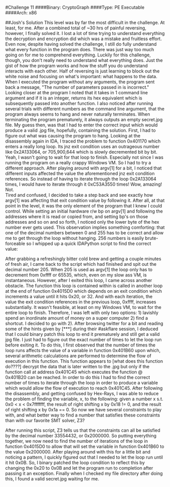 #Challenge 11
####Binary: CryptoGraph
####Type: PE Executable
####Arch: x86

##Josh's Solution
This level was by far the most difficult in the challenge. At least, for me. After a combined total of ~30 hrs of painful reversing, however, I finally solved it. I lost a lot of time trying to understand everything the decryption and encryption did which was a mistake and fruitless effort. Even now, despite having solved the challenge, I still do fully understand what every function in the program does. There was just way too much going on for me to comprehend everything. Luckily for this challenge, though, you don't really need to understand what everything does. Just the gist of how the program works and how the stuff you do understand interacts with each other. Half of reversing is just learning to block out the white noise and focusing on what's important: what happens to the data. 
When I executed the program without any arguments, the program sent back a message, "The number of parameters passed in is incorrect." Looking closer at the program I noted that it takes in 1 command line argument and if it is an integer, returns its hex equivalent which is subsequently passed into another function. 
I also noticed after running several trials with different numbers as the command line argument, that the program always seems to hang and never naturally terminates. When terminating the program prematurely, it always outputs an empty secret.jpg file. My guess then, was that I had to enter the correct input which would produce a valid .jpg file, hopefully, containing the solution.
First, I had to figure out what was causing the program to hang. Looking at the disassembly again in IDA, I traced  the problem to function 0x401170 which enters a really long loop. Its jnz exit condition uses an outrageous number like 0x2A133064, or 705,900,644 which is slowly decremented bit by bit. Yeah, I wasn't going to wait for that loop to finish. Especially not since I was running the program on a really crappy Windows VM. So I had to try a different approach.
After playing around with argv[1] for a bit, I noticed that different inputs affected the value the aforementioned jnz exit condition references. So instead of having to iterate through the loop 0x2A133064 times, I would have to iterate through it 0xC53A3550 times! Wow, amazing! Not.  
Tired and confused, I decided to take a step back and see exactly how argv[1] was affecting that exit condition value by following it. After all, at that point in the level, it was the only element of the program that I knew I could control. While setting an initial hardware r/w bp on argv[1] and following the addresses where it is read or copied from, and setting bp's on those addresses and so on and so forth, I noticed only the lower byte of the hex number ever gets used. This observation implies something comforting: that one of the decimal numbers between 0 and 255 has to be correct and allow me to get through the loop without hanging.
256 numbers is easily brute-forceable so I whipped up a quick IDAPython script to find the correct value:

After grabbing a refreshingly bitter cold brew and getting a couple minutes of fresh air, I came back to the script which had finished and spit out the decimal number 205. When 205 is used as argv[1] the loop only has to decrement from 0xffff or 65535, which, even on my slow ass VM, is instantaneous. 
However, after I exited this loop, I came across another obstacle. The function this loop is contained within is called in another loop at the end of function 0x4015D0 which depends on an exit condition which increments a value until it hits 0x20, or 32. And with each iteration, the value the exit condition references in the previous loop, 0xffff, increases substantially. It wasn't feasible, at least on my Windows VM, to wait for the entire loop to finish. Therefore, I was left with only two options: 1) lavishly spend an inordinate amount of money on a super computer 2) find a shortcut. I decided to go with 2). 
After browsing twitter for a bit and reading some of the hints given by [***] during their #askflare session, I deduced that I could binary patch this loop to end it prematurely and still get a valid jpg file. I just had to figure out the exact number of times to let the loop run before exiting it. 
To do this, I first observed that the number of times the loop runs affects the value of a variable in function 0x401B60 upon which, several arithmetic calculations are performed to determine the flow of execution in this function. This function appears to [what does this function do????] decrypt the data that is later written to the .jpg but only if the function call at address 0x401C45 which executes the function @ 0x401B20 can be reached. In order to do this I had to find the correct number of times to iterate through the loop in order to produce a variable which would allow the flow of execution to reach 0x401C45.
After following the disassembly, and getting confused by Hex-Rays, I was able to reduce the problem of finding the variable, x, to the following: given a number x s.t. 0x0 < x < 0x7fffffff, the result of right shifting x by 0x18 != 0, and the result of right shifting x by 0x1a == 0. So now we have several constraints to play with, and what better way to find a number that satisfies these constraints than with our favorite SMT solver, Z3?

After running this script, Z3 tells us that the constraints can all be satisfied by the decimal number 33554432, or 0x2000000. So putting everything together, we now need to find the number of iterations of the loop in function 0x4015D0 to allow that will set the variable in function 0x401B60 to the value 0x2000000. After playing around with this for a little bit and noticing a pattern, I quickly figured out that I needed to let the loop run until it hit 0x0B. So, I binary patched the loop condition to reflect this by changing the 0x20 to 0x0B and let the program run to completion after passing it an exception. Finally when I checked my file directory after doing this, I found a valid secret.jpg waiting for me. 
